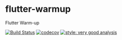 # flutter-warmup

Flutter Warm-up

[![Build Status](https://github.com/0xfbravo/flutter-warmup/actions/workflows/ci.yml/badge.svg)](https://github.com/0xfbravo/flutter-warmup/actions)
[![codecov](https://codecov.io/gh/0xfbravo/flutter-warmup/graph/badge.svg?token=XuZHPN7OhY)](https://codecov.io/gh/0xfbravo/flutter-warmup)
[![style: very good analysis](https://img.shields.io/badge/style-very_good_analysis-B22C89.svg)](https://pub.dev/packages/very_good_analysis)
